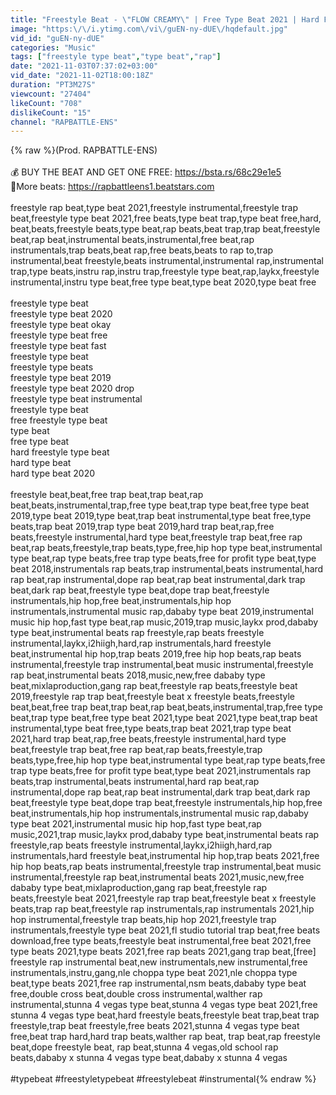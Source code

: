 ```yaml
---
title: "Freestyle Beat - \"FLOW CREAMY\" | Free Type Beat 2021 | Hard Fast Rap Trap Beat Instrumental"
image: "https:\/\/i.ytimg.com\/vi\/guEN-ny-dUE\/hqdefault.jpg"
vid_id: "guEN-ny-dUE"
categories: "Music"
tags: ["freestyle type beat","type beat","rap"]
date: "2021-11-03T07:37:02+03:00"
vid_date: "2021-11-02T18:00:18Z"
duration: "PT3M27S"
viewcount: "27404"
likeCount: "708"
dislikeCount: "15"
channel: "RAPBATTLE-ENS"
---
```

{% raw %}(Prod. RAPBATTLE-ENS)<br /><br />💰 BUY THE BEAT AND GET ONE FREE: <a rel="nofollow" target="blank" href="https://bsta.rs/68c29e1e5">https://bsta.rs/68c29e1e5</a><br />💎More beats: <a rel="nofollow" target="blank" href="https://rapbattleens1.beatstars.com">https://rapbattleens1.beatstars.com</a><br /><br />freestyle rap beat,type beat 2021,freestyle instrumental,freestyle trap beat,freestyle type beat 2021,free beats,type beat trap,type beat free,hard, beat,beats,freestyle beats,type beat,rap beats,beat trap,trap beat,freestyle beat,rap beat,instrumental beats,instrumental,free beat,rap instrumentals,trap beats,beat rap,free beats,beats to rap to,trap instrumental,beat freestyle,beats instrumental,instrumental rap,instrumental trap,type beats,instru rap,instru trap,freestyle type beat,rap,laykx,freestyle instrumental,instru type beat,free type beat,type beat 2020,type beat free<br /><br />freestyle type beat<br />freestyle type beat 2020<br />freestyle type beat okay<br />freestyle type beat free<br />freestyle type beat fast<br />freestyle type beat <br />freestyle type beats<br />freestyle type beat 2019<br />freestyle type beat 2020 drop<br />freestyle type beat instrumental<br />freestyle type beat <br />free freestyle type beat<br />type beat<br />free type beat<br />hard freestyle type beat<br />hard type beat<br />hard type beat 2020<br /><br />freestyle beat,beat,free trap beat,trap beat,rap beat,beats,instrumental,trap,free type beat,trap type beat,free type beat 2019,type beat 2019,type beat,trap beat instrumental,type beat free,type beats,trap beat 2019,trap type beat 2019,hard trap beat,rap,free beats,freestyle instrumental,hard type beat,freestyle trap beat,free rap beat,rap beats,freestyle,trap beats,type,free,hip hop type beat,instrumental type beat,rap type beats,free trap type beats,free for profit type beat,type beat 2018,instrumentals rap beats,trap instrumental,beats instrumental,hard rap beat,rap instrumental,dope rap beat,rap beat instrumental,dark trap beat,dark rap beat,freestyle type beat,dope trap beat,freestyle instrumentals,hip hop,free beat,instrumentals,hip hop instrumentals,instrumental music rap,dababy type beat 2019,instrumental music hip hop,fast type beat,rap music,2019,trap music,laykx prod,dababy type beat,instrumental beats rap freestyle,rap beats freestyle instrumental,laykx,i2hiigh,hard,rap instrumentals,hard freestyle beat,instrumental hip hop,trap beats 2019,free hip hop beats,rap beats instrumental,freestyle trap instrumental,beat music instrumental,freestyle rap beat,instrumental beats 2018,music,new,free dababy type beat,mixlaproduction,gang rap beat,freestyle rap beats,freestyle beat 2019,freestyle rap trap beat,freestyle beat x freestyle beats,freestyle beat,beat,free trap beat,trap beat,rap beat,beats,instrumental,trap,free type beat,trap type beat,free type beat 2021,type beat 2021,type beat,trap beat instrumental,type beat free,type beats,trap beat 2021,trap type beat 2021,hard trap beat,rap,free beats,freestyle instrumental,hard type beat,freestyle trap beat,free rap beat,rap beats,freestyle,trap beats,type,free,hip hop type beat,instrumental type beat,rap type beats,free trap type beats,free for profit type beat,type beat 2021,instrumentals rap beats,trap instrumental,beats instrumental,hard rap beat,rap instrumental,dope rap beat,rap beat instrumental,dark trap beat,dark rap beat,freestyle type beat,dope trap beat,freestyle instrumentals,hip hop,free beat,instrumentals,hip hop instrumentals,instrumental music rap,dababy type beat 2021,instrumental music hip hop,fast type beat,rap music,2021,trap music,laykx prod,dababy type beat,instrumental beats rap freestyle,rap beats freestyle instrumental,laykx,i2hiigh,hard,rap instrumentals,hard freestyle beat,instrumental hip hop,trap beats 2021,free hip hop beats,rap beats instrumental,freestyle trap instrumental,beat music instrumental,freestyle rap beat,instrumental beats 2021,music,new,free dababy type beat,mixlaproduction,gang rap beat,freestyle rap beats,freestyle beat 2021,freestyle rap trap beat,freestyle beat x freestyle beats,trap rap beat,freestyle rap instrumentals,rap instrumentals 2021,hip hop instrumental,freestyle trap beats,hip hop 2021,freestyle trap instrumentals,freestyle type beat 2021,fl studio tutorial trap beat,free beats download,free type beats,freestyle beat instrumental,free beat 2021,free type beats 2021,type beats 2021,free rap beats 2021,gang trap beat,[free] freestyle rap instrumental beat,new instrumentals,new instrumental,free instrumentals,instru,gang,nle choppa type beat 2021,nle choppa type beat,type beats 2021,free rap instrumental,nsm beats,dababy type beat free,double cross beat,double cross instrumental,walther rap instrumental,stunna 4 vegas type beat,stunna 4 vegas type beat 2021,free stunna 4 vegas type beat,hard freestyle beats,freestyle beat trap,beat trap freestyle,trap beat freestyle,free beats 2021,stunna 4 vegas type beat free,beat trap hard,hard trap beats,walther rap beat, trap beat,rap freestyle beat,dope freestyle beat, rap beat,stunna 4 vegas,old school rap beats,dababy x stunna 4 vegas type beat,dababy x stunna 4 vegas <br /><br />#typebeat #freestyletypebeat #freestylebeat #instrumental{% endraw %}
